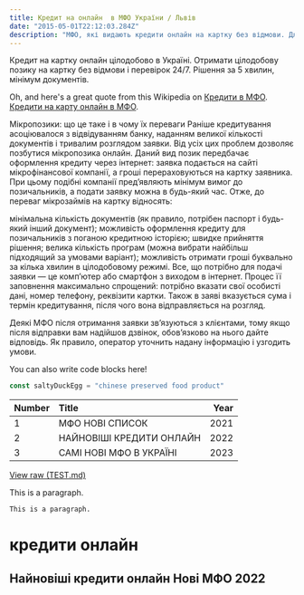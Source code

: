 ```yaml
---
title: Кредит на онлайн  в МФО України / Львів
date: "2015-05-01T22:12:03.284Z"
description: "МФО, які видають кредити онлайн на картку без відмови. Для оформлення заявки виберіть кілька найбільш привабливих варіантів зі списку, заповніть анкети на сайтах МФО і чекайте рішення. "
---
```


Кредит на картку онлайн цілодобово в Україні. Отримати цілодобову позику на картку без відмови і перевірок 24/7. Рішення за 5 хвилин, мінімум документів.

Oh, and here's a great quote from this Wikipedia on
[Кредити в МФО](https://uk.wikipedia.org/wiki/%D0%9C%D0%A4%D0%9E).
[Кредити на карту онлайн в МФО](https://mfo24.info/).

Мікропозики: що це таке і в чому їх переваги
Раніше кредитування асоціювалося з відвідуванням банку, наданням великої кількості документів і тривалим розглядом заявки. Від усіх цих проблем дозволяє позбутися мікропозика онлайн. Даний вид позик передбачає оформлення кредиту через інтернет: заявка подається на сайті мікрофінансової компанії, а гроші перераховуються на картку заявника. При цьому подібні компанії пред’являють мінімум вимог до позичальників, а подати заявку можна в будь-який час. Отже, до переваг мікрозаймів на картку відносять:

мінімальна кількість документів (як правило, потрібен паспорт і будь-який інший документ);
можливість оформлення кредиту для позичальників з поганою кредитною історією;
швидке прийняття рішення;
велика кількість програм (можна вибрати найбільш підходящий за умовами варіант);
можливість отримати гроші буквально за кілька хвилин в цілодобовому режимі.
Все, що потрібно для подачі заявки — це комп’ютер або смартфон з виходом в інтернет. Процес її заповнення максимально спрощений: потрібно вказати свої особисті дані, номер телефону, реквізити картки. Також в заяві вказується сума і термін кредитування, після чого вона відправляється на розгляд.

Деякі МФО після отримання заявки зв’язуються з клієнтами, тому якщо після відправки вам надійшов дзвінок, обов’язково на нього дайте відповідь. Як правило, оператор уточнить надану інформацію і узгодить умови.


You can also write code blocks here!

```js
const saltyDuckEgg = "chinese preserved food product"
```

| Number | Title                                    | Year |
| :----- | :--------------------------------------- | ---: |
| 1      | МФО НОВІ СПИСОК| 2021 |
| 2      | НАЙНОВІШІ КРЕДИТИ ОНЛАЙН  | 2022 |
| 3      | САМІ НОВІ МФО В УКРАЇНІ | 2023 |

[View raw (TEST.md)](https://raw.github.com/adamschwartz/github-markdown-kitchen-sink/master/README.md)

This is a paragraph.

    This is a paragraph.

# кредити онлайн

## Найновіші кредити онлайн Нові МФО 2022


